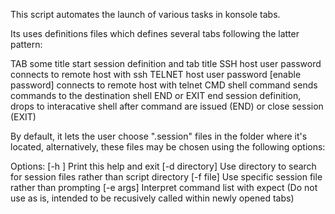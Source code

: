 This script automates the launch of various tasks in konsole tabs.

Its uses definitions files which defines several tabs following the latter pattern:

TAB some title                                start session definition and tab title
SSH host user password                        connects to remote host with ssh
TELNET host user password [enable password]   connects to remote host with telnet
CMD shell command                             sends commands to the destination shell
END or EXIT                                   end session definition,
   drops to interacative shell after command are issued (END) or close session (EXIT)

By default, it lets the user choose ".session" files in the folder where it's located,
alternatively, these files may be chosen using the following options:
   
Options:
  [-h ]           Print this help and exit
  [-d directory]  Use directory to search for session files rather than script directory
  [-f file]       Use specific session file rather than prompting
  [-e args]       Interpret command list with expect
  (Do not use as is, intended to be recusively called within newly opened tabs)